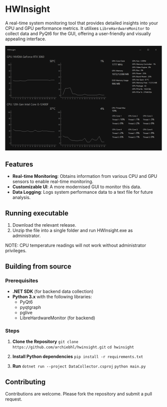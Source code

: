 # HWInsight

A real-time system monitoring tool that provides detailed insights into your CPU and GPU performance metrics. It utilixes `LibreHardwareMonitor` to collect data and PyQt6 for the GUI, offering a user-friendly and visually appealing interface.

![](https://github.com/archiebhl/hwinsight/blob/master/gui.png?raw=true)

## Features

- **Real-time Monitoring**: Obtains information from various CPU and GPU sensors to enable real-time monitoring.
- **Customizable UI**: A more modernised GUI to monitor this data. 
- **Data Logging**: Logs system performance data to a text file for future analysis.

## Running executable
1. Download the relevant release.
2. Unzip the file into a single folder and run HWInsight.exe as administrator.

NOTE: CPU temperature readings will not work without administrator privileges.

## Building from source
### Prerequisites

- **.NET SDK** (for backend data collection)
- **Python 3.x** with the following libraries:
  - PyQt6
  - pyqtgraph
  - pglive
  - LibreHardwareMonitor (for backend)

### Steps
1. **Clone the Repository**
`git clone https://github.com/archiebhl/hwinsight.git`
`cd hwinsight`

2. **Install Python dependencies**
`pip install -r requirements.txt`

3. **Run**
`dotnet run --project DataCollector.csproj`
`python main.py`

## Contributing
Contributions are welcome. Please fork the repository and submit a pull request.

